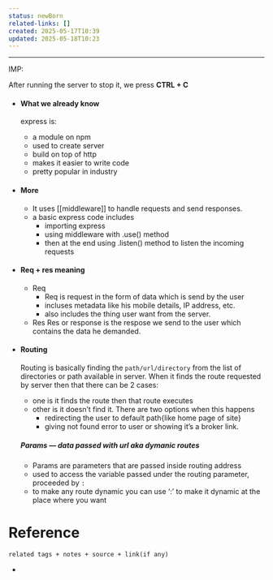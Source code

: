 ```yaml
---
status: newBorn
related-links: []
created: 2025-05-17T10:39
updated: 2025-05-18T10:23
---
```

---

IMP:

After running the server to stop it, we press **CTRL + C**

- #### What we already know
    express is:
    - a module on npm
    - used to create server
    - build on top of http
    - makes it easier to write code
    - pretty popular in industry
- #### More
    - It uses [[middleware]] to handle requests and send responses.
    - a basic express code includes
        - importing express
        - using middleware with .use() method
        - then at the end using .listen() method to listen the incoming requests
- #### Req + res meaning
    - Req
	    - Req is request in the form of data which is send by the user
	    - incluses metadata like his mobile details, IP address, etc.
	    - also includes the thing user want from the server.
    - Res
        Res or response is the respose we send to the user which contains the data he demanded.
- #### Routing
    Routing is basically finding the `path/url/directory` from the list of directories or path available in server. When it finds the route requested by server then that there can be 2 cases:
    - one is it finds the route then that route executes
    - other is it doesn’t find it. There are two options when this happens
        - redirecting the user to default path{like home page of site}
        - giving not found error to user or showing it’s a broker link.

    ##### Params — data passed with url aka dymanic routes
    - Params are parameters that are passed inside routing address
    - used to access the variable passed under the routing parameter, proceeded by `:`
    - to make any route dynamic you can use ‘:’ to make it dynamic at the place where you want


# Reference
`related tags + notes + source + link(if any)`
 

- 